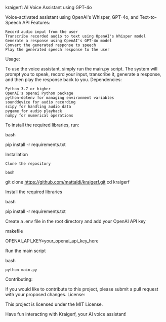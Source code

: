 kraigerf: AI Voice Assistant using GPT-4o

Voice-activated assistant using OpenAI's Whisper, GPT-4o, and Text-to-Speech API
Features:

    Record audio input from the user
    Transcribe recorded audio to text using OpenAI's Whisper model
    Generate a response using OpenAI's GPT-4o model
    Convert the generated response to speech
    Play the generated speech response to the user

Usage:

To use the voice assistant, simply run the main.py script. The system will prompt you to speak, record your input, transcribe it, generate a response, and then play the response back to you.
Dependencies:

    Python 3.7 or higher
    OpenAI's openai Python package
    python-dotenv for managing environment variables
    sounddevice for audio recording
    scipy for handling audio data
    pygame for audio playback
    numpy for numerical operations

To install the required libraries, run:

bash

pip install -r requirements.txt

Installation

    Clone the repository

    bash

git clone https://github.com/mattaldi/kraigerf.git
cd kraigerf

Install the required libraries

bash

pip install -r requirements.txt

Create a .env file in the root directory and add your OpenAI API key

makefile

OPENAI_API_KEY=your_openai_api_key_here

Run the main script

bash

    python main.py

Contributing:

If you would like to contribute to this project, please submit a pull request with your proposed changes.
License:

This project is licensed under the MIT License.

Have fun interacting with Kraigerf, your AI voice assistant!
